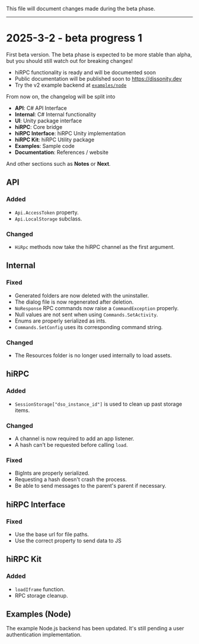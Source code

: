 This file will document changes made during the beta phase.

---

# 2025-3-2 - beta progress 1

First beta version. The beta phase is expected to be more stable than alpha, but you should still watch out for breaking changes!

- hiRPC functionality is ready and will be documented soon
- Public documentation will be published soon to https://dissonity.dev
- Try the v2 example backend at [`examples/node`](examples/node/)

From now on, the changelog will be split into

- **API**: C# API Interface
- **Internal**: C# Internal functionality
- **UI**: Unity package interface
- **hiRPC**: Core bridge
- **hiRPC Interface**: hiRPC Unity implementation
- **hiRPC Kit**: hiRPC Utility package
- **Examples**: Sample code
- **Documentation**: References / website

And other sections such as **Notes** or **Next**.

## API

### Added

- `Api.AccessToken` property.
- `Api.LocalStorage` subclass.

### Changed

- `HiRpc` methods now take the hiRPC channel as the first argument.

## Internal

### Fixed

- Generated folders are now deleted with the uninstaller.
- The dialog file is now regenerated after deletion.
- `NoResponse` RPC commands now raise a `CommandException` properly.
- Null values are not sent when using `Commands.SetActivity`.
- Enums are properly serialized as ints.
- `Commands.SetConfig` uses its corresponding command string.

### Changed

- The Resources folder is no longer used internally to load assets.

## hiRPC

### Added

- `SessionStorage["dso_instance_id"]` is used to clean up past storage items.

### Changed

- A channel is now required to add an app listener.
- A hash can't be requested before calling `load`.

### Fixed

- BigInts are properly serialized.
- Requesting a hash doesn't crash the process.
- Be able to send messages to the parent's parent if necessary.

## hiRPC Interface

### Fixed

- Use the base url for file paths.
- Use the correct property to send data to JS

## hiRPC Kit

### Added

- `loadIframe` function.
- RPC storage cleanup.

## Examples (Node)

The example Node.js backend has been updated. It's still pending a user authentication implementation.